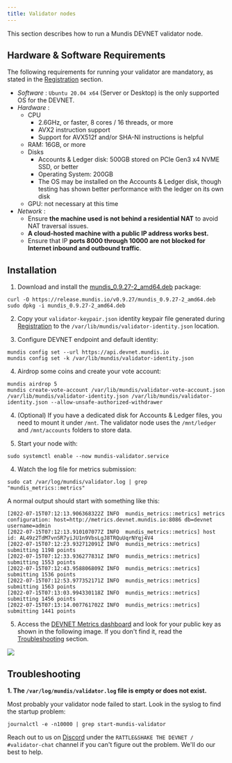 ```yaml
---
title: Validator nodes
---
```

This section describes how to run a Mundis DEVNET validator node.

## Hardware & Software Requirements

The following requirements for running your validator are mandatory, as stated in the [Registration](/rattle-shake/register) section.

- _Software_ : `Ubuntu 20.04 x64` (Server or Desktop) is the only supported OS for the DEVNET.
- _Hardware_ :
  * CPU
    * 2.6GHz, or faster, 8 cores / 16 threads, or more
    * AVX2 instruction support
    * Support for AVX512f and/or SHA-NI instructions is helpful
  * RAM: 16GB, or more
  * Disks
    * Accounts & Ledger disk: 500GB stored on PCIe Gen3 x4 NVME SSD, or better
    * Operating System: 200GB
    * The OS may be installed on the Accounts & Ledger disk, though testing has shown better performance with the ledger on its own disk
  * GPU: not necessary at this time
- _Network_ :
  * Ensure **the machine used is not behind a residential NAT** to avoid NAT traversal issues. 
  * **A cloud-hosted machine with a public IP address works best.**
  * Ensure that IP **ports 8000 through 10000 are not blocked for Internet inbound and outbound traffic**.

## Installation
1. Download and install the [mundis_0.9.27-2_amd64.deb](https://release.mundis.io/v0.9.27/mundis_0.9.27-2_amd64.deb) package:
```shell
curl -O https://release.mundis.io/v0.9.27/mundis_0.9.27-2_amd64.deb
sudo dpkg -i mundis_0.9.27-2_amd64.deb
```

2. Copy your `validator-keypair.json` identity keypair file generated during [Registration](/rattle-shake/register#2-generate-your-public-key) to the `/var/lib/mundis/validator-identity.json` location.

3. Configure DEVNET endpoint and default identity:
```shell
mundis config set --url https://api.devnet.mundis.io
mundis config set -k /var/lib/mundis/validator-identity.json
```

4. Airdrop some coins and create your vote account:
```shell
mundis airdrop 5
mundis create-vote-account /var/lib/mundis/validator-vote-account.json /var/lib/mundis/validator-identity.json /var/lib/mundis/validator-identity.json --allow-unsafe-authorized-withdrawer
```

4. (Optional) If you have a dedicated disk for Accounts & Ledger files, you need to mount it under `/mnt`. The validator node uses the `/mnt/ledger` and `/mnt/accounts` folders to store data. 

5. Start your node with:
```shell
sudo systemctl enable --now mundis-validator.service
```

4. Watch the log file for metrics submission:
```shell
sudo cat /var/log/mundis/validator.log | grep "mundis_metrics::metrics"
```

A normal output should start with something like this:
```
[2022-07-15T07:12:13.906368322Z INFO  mundis_metrics::metrics] metrics configuration: host=http://metrics.devnet.mundis.io:8086 db=devnet username=admin
[2022-07-15T07:12:13.910107077Z INFO  mundis_metrics::metrics] host id: AL49z2TdM7vnSR7yiJU1n9VbsLgJ8TRQuUqrNYqj4V4
[2022-07-15T07:12:23.932712091Z INFO  mundis_metrics::metrics] submitting 1198 points
[2022-07-15T07:12:33.936277831Z INFO  mundis_metrics::metrics] submitting 1553 points
[2022-07-15T07:12:43.958806809Z INFO  mundis_metrics::metrics] submitting 1536 points
[2022-07-15T07:12:53.977352171Z INFO  mundis_metrics::metrics] submitting 1563 points
[2022-07-15T07:13:03.994330118Z INFO  mundis_metrics::metrics] submitting 1456 points
[2022-07-15T07:13:14.007761702Z INFO  mundis_metrics::metrics] submitting 1441 points
```

5. Access the [DEVNET Metrics dashboard](http://metrics.devnet.mundis.io:3000/d/local/devnet-cluster-monitor?orgId=1&refresh=30s&var-datasource=default&var-testnet=devnet&var-hostid=All) and look for your public key as shown in the following image.
If you don't find it, read the [Troubleshooting](#Troubleshooting) section.

![](/img/metrics-dashboard.png)

## Troubleshooting
**1. The `/var/log/mundis/validator.log` file is empty or does not exist.**

Most probably your validator node failed to start. Look in the syslog to find the startup problem:
```shell
journalctl -e -n10000 | grep start-mundis-validator
```

Reach out to us on [Discord](https://discord.gg/8G2xEFJ5h7u) under the `RATTLE&SHAKE THE DEVNET / #validator-chat` channel if you can't figure out the problem. We'll do our best to help.
